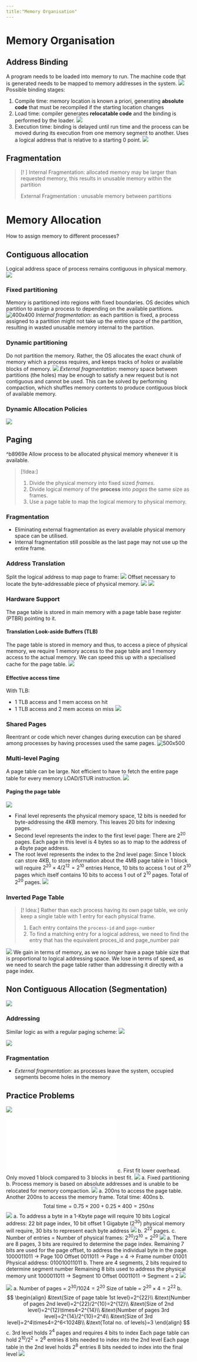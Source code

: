 ```yaml
---
title:"Memory Organisation"
---
```

# Memory Organisation
## Address Binding
A program needs to be loaded into memory to run. The machine code that is generated needs to be mapped to memory addresses in the system.
![](https://i.imgur.com/zbwjCpb.png)
Possible binding stages:
1. Compile time: memory location is known a priori, generating **absolute code** that must be recompiled if the starting location changes
2. Load time: compiler generates **relocatable code** and the binding is performed by the loader.
	![](https://i.imgur.com/48kWnKH.png)
3. Execution time: binding is delayed until run time and the process can be moved during its execution from one memory segment to another. Uses a logical address that is relative to a starting 0 point.
![](https://i.imgur.com/RAMNzgU.png)
## Fragmentation
>[! ]
>Internal Fragmentation: allocated memory may be larger than requested memory, this results in unusable memory within the partition
>
>External Fragmentation : unusable memory between partitions
# Memory Allocation
How to assign memory to different processes?
## Contiguous allocation
Logical address space of process remains contiguous in physical memory.
![](https://i.imgur.com/ZKxu4vz.png)
### Fixed partitioning
Memory is partitioned into regions with fixed boundaries. OS decides which partition to assign a process to depending on the available partitions. 
![400x400](https://i.imgur.com/8l3OiKG.png)
*Internal fragmentation*: as each partition is fixed, a process assigned to a partition might not take up the entire space of the partition, resulting in wasted unusable memory internal to the partition. 
### Dynamic partitioning
Do not partition the memory. Rather, the OS allocates the exact chunk of memory which a process requires, and keeps tracks of *holes* or available blocks of memory.
![](https://i.imgur.com/vEdUH9c.png)
*External fragmentation*: memory space between partitions (the holes) may be enough to satisfy a new request but is not contiguous and cannot be used. This can be solved by performing compaction, which shuffles memory contents to produce contiguous block of available memory.
### Dynamic Allocation Policies
![](https://i.imgur.com/QYCVh9D.png)
## Paging
^b8969e
Allow process to be allocated physical memory whenever it is available. 
> [!Idea:]
> 1. Divide the physical memory into fixed sized *frames*.
> 2. Divide logical memory of the **process** into *pages* the same size as frames.
> 3. Use a page table to map the logical memory to physical memory.
### Fragmentation
- Eliminating external fragmentation as every available physical memory space can be utilised. 
- Internal fragmentation still possible as the last page may not use up the entire frame.
### Address Translation
Split the logical address to map page to frame:
![](https://i.imgur.com/3pFbZJN.png)
Offset necessary to locate the byte-addressable piece of physical memory.
![](https://i.imgur.com/QPaWk69.png)
![](https://i.imgur.com/zOHdEXK.png)
### Hardware Support
The page table is stored in main memory with a page table base register (PTBR) pointing to it.
#### Translation Look-aside Buffers (TLB)
The page table is stored in memory and thus, to access a piece of physical memory, we require 1 memory access to the page table and 1 memory access to the actual memory. We can speed this up with a specialised cache for the page table.
![](https://i.imgur.com/YdHgJgB.png)
#### Effective access time
With TLB:
- 1 TLB access and 1 mem access on hit
- 1 TLB access and 2 mem access on miss
![](https://i.imgur.com/C0yZp2Q.png)
### Shared Pages
Reentrant or code which never changes during execution can be shared among processes by having processes used the same pages.
![500x500](https://i.imgur.com/A6xWe1W.png)
### Multi-level Paging
A page table can be large. Not efficient to have to fetch the entire page table for every memory LOAD/STUR instruction.
![](https://i.imgur.com/7pH5hvu.png)
#### Paging the page table
![](https://i.imgur.com/Xllezzl.png)
- Final level represents the physical memory space, 12 bits is needed for byte-addressing the 4KB memory. This leaves 20 bits for indexing pages.
- Second level represents the index to the first level page: There are $2^{20}$ pages. Each page in this level is 4 bytes so as to map to the address of a 4byte page address.  
- The root level represents the index to the 2nd level page: Since 1 block can store 4KB, to store information about the 4MB page table in 1 block will require $2^{20}\times4/2^{12}=2^{10}$ entries
Hence, 10 bits to access 1 out of $2^{10}$ pages which itself contains 10 bits to access 1 out of $2^{10}$ pages. Total of $2^{20}$ pages.
![](https://i.imgur.com/dhOBFTt.png)
### Inverted Page Table
> [! Idea:]
> Rather than each process having its own page table, we only keep a single table with 1 entry for each physical frame.
> 1. Each entry contains the `process-id` and `page-number` 
> 2. To find a matching entry for a logical address, we need to find the entry that has the equivalent proces_id and page_number pair

![](https://i.imgur.com/1syY6Pr.png)
We gain in terms of memory, as we no longer have a page table size that is proportional to logical addressing space. We lose in terms of speed, as we need to search the page table rather than addressing it directly with a page index.
## Non Contiguous Allocation (Segmentation)
![](https://i.imgur.com/r7Z4FUg.png)
### Addressing
Similar logic as with a regular paging scheme:
![](https://i.imgur.com/eTJ6naG.png)

![](https://i.imgur.com/KECm1QL.png)
### Fragmentation
- *External fragmentation*: as processes leave the system, occupied segments become holes in the memory
## Practice Problems
![](https://i.imgur.com/YwvOJ6S.png)

![600](Pics/Memory%20Organisation%202022-10-10%2023.41.06.excalidraw.md)
c. First fit lower overhead. Only moved 1 block compared to 3 blocks in best fit.
![](https://i.imgur.com/mv4UR97.png)
a. Fixed partitioning
b. Process memory is based on absolute addresses and is unable to be relocated for memory compaction. 
![](https://i.imgur.com/exWOYRb.png)
a. 200ns to access the page table. Another 200ns to access the memory frame. Total time: 400ns
b. $$\text{Total time}=0.75\times200+0.25\times400=250ns$$
![](https://i.imgur.com/2Wu9M80.png)
a.
To address a byte in a 1-Kbyte page will require 10 bits
Logical address: 22 bit page index, 10 bit offset
1 Gigabyte ($2^{30}$) physical memory will require, 30 bits to represent each byte address
![](https://i.imgur.com/bD0lkow.png)
b.
$2^{22}$ pages.
c.
Number of entries = Number of physical frames: $2^{30}/2^{10}=2^{20}$
![](https://i.imgur.com/zciAu6J.png)
a.
There are 8 pages, 3 bits are required to determine the page index.
Remaining 7 bits are used for the page offset, to address the individual byte in the page.
1000011011 -> Page 100 Offset 0011011 -> Page = 4 -> Frame number 01001
Physical address: $010010011011$
b.
There are 4 segments, 2 bits required to determine segment number
Remaining 8 bits used to address the physical memory unit
1000011011 -> Segment 10 Offset 00011011 -> Segment = 2
![](https://i.imgur.com/873Y5nz.png)

![](https://i.imgur.com/M0XVmUz.png)
a.
Number of pages = $2^{30}/1024=2^{20}$
Size of table = $2^{20}\times4=2^{22}$
b.
$$
\begin{align}
&\text{Size of page table 1st level}=2^{22}\\
&\text{Number of pages 2nd level}=2^{22}/2^{10}=2^{12}\\
&\text{Size of 2nd level}=2^{12}\times4=2^{14}\\
&\text{Number of pages 3rd level}=2^{14}/2^{10}=2^4\\
&\text{Size of 3rd level}=2^4\times4=2^6<1024B\\
&\text{Total no. of levels}=3
\end{align}
$$
c.
3rd level holds $2^4$ pages and requires 4 bits to index
Each page table can hold $2^{10}/2^2=2^8$ entries
8 bits needed to index into the 2nd level
Each page table in the 2nd level holds $2^8$ entries
8 bits needed to index into the final level
![](https://i.imgur.com/tIVXHKn.png)
